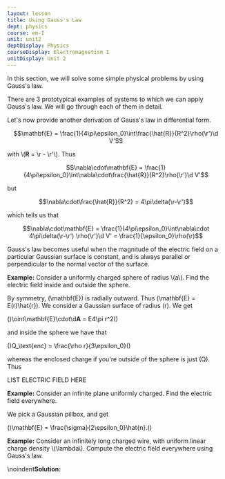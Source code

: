 ```yaml
---
layout: lesson
title: Using Gauss's Law 
dept: physics
course: em-I
unit: unit2
deptDisplay: Physics
courseDisplay: Electromagnetism I
unitDisplay: Unit 2
---
```

In this section, we will solve some simple physical problems by using Gauss's law. 

There are 3 prototypical examples of systems to which we can apply Gauss's law. We will go through each of them in detail. 


Let's now provide another derivation of Gauss's law in differential form. 

$$\mathbf{E} = \frac{1}{4\pi\epsilon_0}\int\frac{\hat{R}}{R^2}\rho(\r')\d V'$$

with \\(<b>R</b> = \r - \r'\\). Thus 

$$\nabla\cdot\mathbf{E} = \frac{1}{4\pi\epsilon_0}\int\nabla\cdot\frac{\hat{R}}{R^2}\rho(\r')\d V'$$

but 

$$\nabla\cdot\frac{\hat{R}}{R^2} = 4\pi\delta(\r-\r')$$

which tells us that 

$$\nabla\cdot\mathbf{E} = \frac{1}{4\pi\epsilon_0}\int\nabla\cdot 4\pi\delta(\r-\r') \rho(\r')\d V' = \frac{1}{\epsilon_0}\rho(\r)$$


Gauss's law becomes useful when the magnitude of the electric field on a particular Gaussian surface is constant, and is always parallel or perpendicular to the normal vector of the surface. 

<div class="example">
<b>Example:</b>
Consider a uniformly charged sphere of radius \(a\). Find the electric field inside and outside the sphere. 

By symmetry, \(\mathbf{E}\) is radially outward. Thus \(\mathbf{E} = E(r)\hat{r}\). We consider a Gaussian surface of radius \(r\). We get 

\(\)\oint\mathbf{E}\cdot\d<b>A</b> = E4\pi r^2\(\)

and inside the sphere we have that 

\(\)Q_\text{enc} = \frac{\rho r}{3\epsilon_0}\(\)

whereas the enclosed charge if you're outside of the sphere is just \(Q\). Thus

LIST ELECTRIC FIELD HERE


</div>


<div class="example">
<b>Example:</b>
Consider an infinite plane uniformly charged. Find the electric field everywhere. 

We pick a Gaussian pillbox, and get

\(\)\mathbf{E} = \frac{\sigma}{2\epsilon_0}\hat{n}.\(\)

</div>

<div class="example">
<b>Example:</b>
Consider an infinitely long charged wire, with uniform linear charge density \(\lambda\). Compute the electric field everywhere using Gauss's law.

\noindent<b>Solution:</b>


</div>

